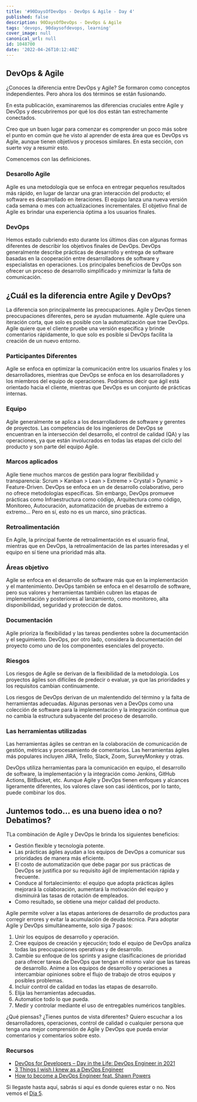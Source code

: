 ```yaml
---
title: '#90DaysOfDevOps - DevOps & Agile - Day 4'
published: false
description: 90DaysOfDevOps - DevOps & Agile
tags: 'devops, 90daysofdevops, learning'
cover_image: null
canonical_url: null
id: 1048700
date: '2022-04-26T10:12:40Z'
---
```


## DevOps & Agile

¿Conoces la diferencia entre DevOps y Agile? Se formaron como conceptos independientes. Pero ahora los dos términos se están fusionando.

En esta publicación, examinaremos las diferencias cruciales entre Agile y DevOps y descubriremos por qué los dos están tan estrechamente conectados.

Creo que un buen lugar para comenzar es comprender un poco más sobre el punto en común que he visto al aprender de esta área que es DevOps vs Agile, aunque tienen objetivos y procesos similares. En esta sección, con suerte voy a resumir esto.

Comencemos con las definiciones.

### Desarollo Agile

Agile es una metodología que se enfoca en entregar pequeños resultados más rápido, en lugar de lanzar una gran interacción del producto; el software es desarrollado en iteraciones. El equipo lanza una nueva versión cada semana o mes con actualizaciones incrementales. El objetivo final de Agile es brindar una experiencia óptima a los usuarios finales.

### DevOps

Hemos estado cubriendo esto durante los últimos días con algunas formas diferentes de describir los objetivos finales de DevOps. DevOps generalmente describe prácticas de desarrollo y entrega de software basadas en la cooperación entre desarrolladores de software y especialistas en operaciones. Los principales beneficios de DevOps son ofrecer un proceso de desarrollo simplificado y minimizar la falta de comunicación.

## ¿Cuál es la diferencia entre Agile y DevOps?

La diferencia son principalmente las preocupaciones. Agile y DevOps tienen preocupaciones diferentes, pero se ayudan mutuamente. Agile quiere una iteración corta, que solo es posible con la automatización que trae DevOps. Agile quiere que el cliente pruebe una versión específica y brinde comentarios rápidamente, lo que solo es posible si DevOps facilita la creación de un nuevo entorno.

### Participantes Diferentes

Agile se enfoca en optimizar la comunicación entre los usuarios finales y los desarrolladores, mientras que DevOps se enfoca en los desarrolladores y los miembros del equipo de operaciones. Podríamos decir que ágil está orientado hacia el cliente, mientras que DevOps es un conjunto de prácticas internas.

### Equipo

Agile generalmente se aplica a los desarrolladores de software y gerentes de proyectos. Las competencias de los ingenieros de DevOps se encuentran en la intersección del desarrollo, el control de calidad (QA) y las operaciones, ya que están involucrados en todas las etapas del ciclo del producto y son parte del equipo Agile.

### Marcos aplicados

Agile tiene muchos marcos de gestión para lograr flexibilidad y transparencia: Scrum > Kanban > Lean > Extreme > Crystal > Dynamic > Feature-Driven. DevOps se enfoca en un de desarrollo colaborativo, pero no ofrece metodologías específicas. Sin embargo, DevOps promueve prácticas como Infraestructura como código, Arquitectura como código, Monitoreo, Autocuración, automatización de pruebas de extremo a extremo... Pero en sí, esto no es un marco, sino prácticas.

### Retroalimentación

En Agile, la principal fuente de retroalimentación es el usuario final, mientras que en DevOps, la retroalimentación de las partes interesadas y el equipo en sí tiene una prioridad más alta.

### Áreas objetivo

Agile se enfoca en el desarrollo de software más que en la implementación y el mantenimiento. DevOps también se enfoca en el desarrollo de software, pero sus valores y herramientas también cubren las etapas de implementación y posteriores al lanzamiento, como monitoreo, alta disponibilidad, seguridad y protección de datos.

### Documentación

Agile prioriza la flexibilidad y las tareas pendientes sobre la documentación y el seguimiento. DevOps, por otro lado, considera la documentación del proyecto como uno de los componentes esenciales del proyecto.

### Riesgos

Los riesgos de Agile se derivan de la flexibilidad de la metodología. Los proyectos ágiles son difíciles de predecir o evaluar, ya que las prioridades y los requisitos cambian continuamente.

Los riesgos de DevOps derivan de un malentendido del término y la falta de herramientas adecuadas. Algunas personas ven a DevOps como una colección de software para la implementación y la integración continua que no cambia la estructura subyacente del proceso de desarrollo.

### Las herramientas utilizadas

Las herramientas ágiles se centran en la colaboración de comunicación de gestión, métricas y procesamiento de comentarios. Las herramientas ágiles más populares incluyen JIRA, Trello, Slack, Zoom, SurveyMonkey y otras.

DevOps utiliza herramientas para la comunicación en equipo, el desarrollo de software, la implementación y la integración como Jenkins, GitHub Actions, BitBucket, etc. Aunque Agile y DevOps tienen enfoques y alcances ligeramente diferentes, los valores clave son casi idénticos, por lo tanto, puede combinar los dos.

## Juntemos todo… es una bueno idea o no? Debatimos?

TLa combinación de Agile y DevOps le brinda los siguientes beneficios:

- Gestión flexible y tecnología potente.
- Las prácticas ágiles ayudan a los equipos de DevOps a comunicar sus prioridades de manera más eficiente.
- El costo de automatización que debe pagar por sus prácticas de DevOps se justifica por su requisito ágil de implementación rápida y frecuente.
- Conduce al fortalecimiento: el equipo que adopta prácticas ágiles mejorará la colaboración, aumentará la motivación del equipo y disminuirá las tasas de rotación de empleados.
- Como resultado, se obtiene una mejor calidad del producto.

Agile permite volver a las etapas anteriores de desarrollo de productos para corregir errores y evitar la acumulación de deuda técnica. Para adoptar Agile y DevOps simultáneamente, solo siga 7 pasos:

1. Unir los equipos de desarrollo y operación.
2. Cree equipos de creación y ejecución; todo el equipo de DevOps analiza todas las preocupaciones operativas y de desarrollo.
3. Cambie su enfoque de los sprints y asigne clasificaciones de prioridad para ofrecer tareas de DevOps que tengan el mismo valor que las tareas de desarrollo. Anime a los equipos de desarrollo y operaciones a intercambiar opiniones sobre el flujo de trabajo de otros equipos y posibles problemas.
4. Incluir control de calidad en todas las etapas de desarrollo.
5. Elija las herramientas adecuadas.
6. Automatice todo lo que pueda.
7. Medir y controlar mediante el uso de entregables numéricos tangibles.

¿Qué piensas? ¿Tienes puntos de vista diferentes? Quiero escuchar a los desarrolladores, operaciones, control de calidad o cualquier persona que tenga una mejor comprensión de Agile y DevOps que pueda enviar comentarios y comentarios sobre esto.

### Recursos

-   [DevOps for Developers – Day in the Life: DevOps Engineer in 2021](https://www.youtube.com/watch?v=2JymM0YoqGA)
-   [3 Things I wish I knew as a DevOps Engineer](https://www.youtube.com/watch?v=udRNM7YRdY4)
-   [How to become a DevOps Engineer feat. Shawn Powers](https://www.youtube.com/watch?v=kDQMjAQNvY4)

Si llegaste hasta aquí, sabrás si aquí es donde quieres estar o no. Nos vemos el [Día 5](day05.md).
